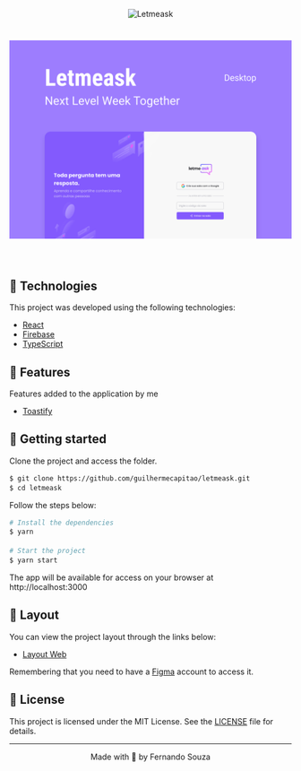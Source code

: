 <p align="center">
  <img alt="Letmeask" src="https://raw.githubusercontent.com/shinok2f/LetMeAsk/master/src/assets/images/logo.svg?token=AOF3YUFINSMIA6AWXU6MBADBZHGJU" width="160px">
</p>


<h1 align="center">
    <img alt="Letmeask" title="Letmeask" src="https://raw.githubusercontent.com/RuyArmando/letmeask/main/.github/assets/cover.svg" />
</h1>

<br>

## 🧪 Technologies

This project was developed using the following technologies:

- [React](https://reactjs.org)
- [Firebase](https://firebase.google.com/)
- [TypeScript](https://www.typescriptlang.org/)
## 🚀 Features

 Features added to the application by me

- [Toastify](https://fkhadra.github.io/react-toastify/introduction)


## 🚀 Getting started

Clone the project and access the folder.

```bash
$ git clone https://github.com/guilhermecapitao/letmeask.git
$ cd letmeask
```

Follow the steps below:
```bash
# Install the dependencies
$ yarn

# Start the project
$ yarn start
```
The app will be available for access on your browser at http://localhost:3000

## 🔖 Layout

You can view the project layout through the links below:

- [Layout Web](https://www.figma.com/file/u0BQK8rCf2KgzcukdRRCWh/Letmeask/duplicate) 

Remembering that you need to have a [Figma](http://figma.com/) account to access it.

## 📝 License

This project is licensed under the MIT License. See the [LICENSE](LICENSE.md) file for details.


---

<p align="center">Made with 💜 by Fernando Souza</p>
